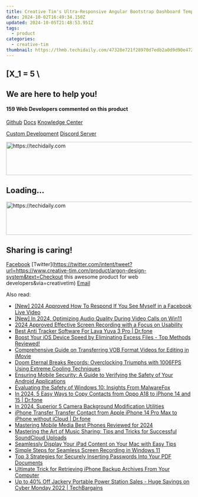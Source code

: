 ```yaml
---
title: Creative Tim's Ultra-Responsive Angular Bootstrap Dashboard Template – Get Yours for Free!
date: 2024-10-02T16:49:34.150Z
updated: 2024-10-05T21:48:53.951Z
tags:
  - product
categories:
  - creative-tim
thumbnail: https://thmb.techidaily.com/47328e721f28970d7edb2a0d9d90e472269e175fd666c4bf3d21fb8d44bdd3c8.png
---
```


## \[X_1 = 5 \

## We are here to help you!

#### 159 Web Developers commented on this product

[Github](https://github.com/creativetimofficial/argon-design-system) [Docs](https://tools.techidaily.com/creative-tim/products/) [Knowledge Center](https://tools.techidaily.com/creative-tim/products/) 

[Custom Development](https://tools.techidaily.com/creative-tim/products/) [Discord Server](https://discord.com/invite/FhCJCaHdQa) 

<!-- affiliate ads begin -->
<a href="https://imp.i357552.net/c/5597632/1006793/11832" target="_top" id="1006793">
  <img src="//a.impactradius-go.com/display-ad/11832-1006793" border="0" alt="https://techidaily.com" width="728" height="90"/>
</a>
<img height="0" width="0" src="https://imp.i357552.net/i/5597632/1006793/11832" style="position:absolute;visibility:hidden;" border="0" />
<!-- affiliate ads end -->

## Loading...

<!-- affiliate ads begin -->
<a href="https://appsumo.8odi.net/c/5597632/2037356/7443" target="_top" id="2037356">
  <img src="//a.impactradius-go.com/display-ad/7443-2037356" border="0" alt="https://techidaily.com" width="728" height="90"/>
</a>
<img height="0" width="0" src="https://appsumo.8odi.net/i/5597632/2037356/7443" style="position:absolute;visibility:hidden;" border="0" />
<!-- affiliate ads end -->

## Sharing is caring!

[Facebook](https://www.facebook.com/sharer/sharer.php?u=https://www.creative-tim.com/product/argon-design-system?src=sdkpreparse) [Twitter](https://twitter.com/intent/tweet?url=https://www.creative-tim.com/product/argon-design-system&text=Checkout this awesome product for web developers&via=creativetim) [Email](https://tools.techidaily.com/creative-tim/products/)

<ins class="adsbygoogle"
     style="display:block"
     data-ad-format="autorelaxed"
     data-ad-client="ca-pub-7571918770474297"
     data-ad-slot="1223367746"></ins>

<ins class="adsbygoogle"
     style="display:block"
     data-ad-client="ca-pub-7571918770474297"
     data-ad-slot="8358498916"
     data-ad-format="auto"
     data-full-width-responsive="true"></ins>

<span class="atpl-alsoreadstyle">Also read:</span>
<div><ul>
<li><a href="https://facebook-video-files.techidaily.com/new-2024-approved-how-to-respond-if-you-see-myself-in-a-facebook-live-video/"><u>[New] 2024 Approved How To Respond If You See Myself in a Facebook Live Video</u></a></li>
<li><a href="https://fox-links.techidaily.com/new-in-2024-optimizing-audio-quality-during-video-calls-on-win11/"><u>[New] In 2024, Optimizing Audio Quality During Video Calls on Win11</u></a></li>
<li><a href="https://screen-recording.techidaily.com/2024-approved-effective-screen-recording-with-a-focus-on-usability/"><u>2024 Approved Effective Screen Recording with a Focus on Usability</u></a></li>
<li><a href="https://android-location-track.techidaily.com/best-anti-tracker-software-for-lava-yuva-3-pro-drfone-by-drfone-virtual-android/"><u>Best Anti Tracker Software For Lava Yuva 3 Pro | Dr.fone</u></a></li>
<li><a href="https://discover-data.techidaily.com/boost-your-ios-device-speed-by-eliminating-excess-files-top-methods-reviewed/"><u>Boost Your iOS Device Speed by Eliminating Excess Files - Top Methods Reviewed!</u></a></li>
<li><a href="https://discover-data.techidaily.com/comprehensive-guide-on-transferring-vob-format-videos-for-editing-in-imovie/"><u>Comprehensive Guide on Transferring VOB Format Videos for Editing in iMovie</u></a></li>
<li><a href="https://hardware-tips.techidaily.com/doom-eternal-breaks-records-overclocking-triumphs-with-1006fps-using-extreme-cooling-techniques/"><u>Doom Eternal Breaks Records: Overclocking Triumphs with 1006FPS Using Extreme Cooling Techniques</u></a></li>
<li><a href="https://discover-data.techidaily.com/ensuring-mobile-security-a-guide-to-verifying-the-safety-of-your-android-applications/"><u>Ensuring Mobile Security: A Guide to Verifying the Safety of Your Android Applications</u></a></li>
<li><a href="https://discover-data.techidaily.com/evaluating-the-safety-of-windows-10-insights-from-malwarefox/"><u>Evaluating the Safety of Windows 10: Insights From MalwareFox</u></a></li>
<li><a href="https://android-transfer.techidaily.com/in-2024-5-easy-ways-to-copy-contacts-from-oppo-a18-to-iphone-14-and-15-drfone-by-drfone-transfer-from-android-transfer-from-android/"><u>In 2024, 5 Easy Ways to Copy Contacts from Oppo A18 to iPhone 14 and 15 | Dr.fone</u></a></li>
<li><a href="https://fox-links.techidaily.com/in-2024-superior-5-camera-background-modification-utilities/"><u>In 2024, Superior 5 Camera Background Modification Utilities</u></a></li>
<li><a href="https://iphone-transfer.techidaily.com/iphone-transfer-transfer-contact-from-apple-iphone-14-pro-max-to-iphone-without-icloud-drfone-by-drfone-transfer-from-ios/"><u>iPhone Transfer Transfer Contact from Apple iPhone 14 Pro Max to iPhone without iCloud | Dr.fone</u></a></li>
<li><a href="https://extra-support.techidaily.com/mastering-mobile-media-best-phones-reviewed-for-2024/"><u>Mastering Mobile Media Best Phones Reviewed for 2024</u></a></li>
<li><a href="https://discover-data.techidaily.com/mastering-the-art-of-music-sharing-tips-and-tricks-for-successful-soundcloud-uploads/"><u>Mastering the Art of Music Sharing: Tips and Tricks for Successful SoundCloud Uploads</u></a></li>
<li><a href="https://discover-data.techidaily.com/seamlessly-display-your-ipad-content-on-your-mac-with-easy-tips/"><u>Seamlessly Display Your iPad Content on Your Mac with Easy Tips</u></a></li>
<li><a href="https://discover-data.techidaily.com/simple-steps-for-seamless-screen-recording-in-windows-11/"><u>Simple Steps for Seamless Screen Recording in Windows 11</u></a></li>
<li><a href="https://discover-data.techidaily.com/top-3-strategies-for-securely-inserting-passwords-into-your-pdf-documents/"><u>Top 3 Strategies for Securely Inserting Passwords Into Your PDF Documents</u></a></li>
<li><a href="https://discover-data.techidaily.com/ultimate-trick-for-retrieving-iphone-backup-archives-from-your-computer/"><u>Ultimate Trick for Retrieving iPhone Backup Archives From Your Computer</u></a></li>
<li><a href="https://tech-renaissance.techidaily.com/up-to-40-off-jackery-portable-power-station-sales-huge-savings-on-cyber-monday-2022-techbargains/"><u>Up to 40% Off Jackery Portable Power Station Sales - Huge Savings on Cyber Monday 2022 | TechBargains</u></a></li>
</ul></div>

